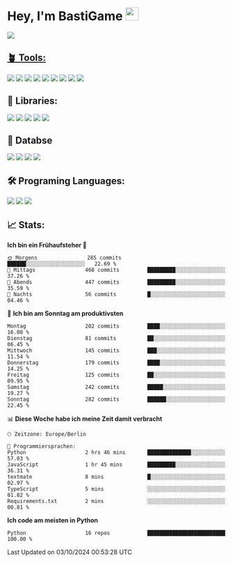 # Hey, I'm BastiGame <img src="https://raw.githubusercontent.com/MartinHeinz/MartinHeinz/master/wave.gif" width="30px">

<a href="https://discord.com/users/1018150165489668227"><img src="https://lanyard.cnrad.dev/api/1018150165489668227"><p/>

## 🪴 Tools:
[![](https://skillicons.dev/icons?i=discord)](https://discord.com/ "Discord")
[![](https://skillicons.dev/icons?i=bots)](https://discord.dev/ "Discord Bots")
[![](https://skillicons.dev/icons?i=pycharm)](https://jetbrains.com/pycharm/ "PyCharm")
[![](https://skillicons.dev/icons?i=webstorm)](https://jetbrains.com/webstorm/ "WebStorm")
[![](https://skillicons.dev/icons?i=vscode)](https://vscode.dev/ "VSC")
[![](https://skillicons.dev/icons?i=git)](https://git-scm.com/ "Git")
[![](https://skillicons.dev/icons?i=github)](https://github.com/ "GitHub")
[![](https://skillicons.dev/icons?i=notion)](https://www.notion.so "Notion")
[![](https://skillicons.dev/icons?i=figma)](https://www.figma.com "Figma")


## 🎉 Libraries:
[![](https://skillicons.dev/icons?i=fastapi)](https://fastapi.tiangolo.com/ "FastAPI")
[![](https://skillicons.dev/icons?i=flask)](https://flask.palletsprojects.com/en/3.0.x/ "Flask")
[![](https://skillicons.dev/icons?i=discordjs)](https://discord.js.org/ "DiscordJS")
[![](https://skillicons.dev/icons?i=nodejs)](https://nodejs.org/en "NodeJS")
[![](https://skillicons.dev/icons?i=npm)](https://www.npmjs.com/ "NPM")

## 💾 Databse
[![](https://skillicons.dev/icons?i=redis)](https://redis.io/de/ "Redis")
[![](https://skillicons.dev/icons?i=sqlite)](https://sqlite.org/ "SQLite")
[![](https://skillicons.dev/icons?i=postgresql)](https://postgresql.org/ "PostgreSQL")
[![](https://skillicons.dev/icons?i=mysql)](https://www.mysql.com/de/ "MySQL")


## 🛠️ Programing Languages:
[![](https://skillicons.dev/icons?i=py)](https://python.org/ "Python")
[![](https://skillicons.dev/icons?i=js)](https://de.wikipedia.org/wiki/JavaScript "JavaScript")
[![](https://skillicons.dev/icons?i=ts)](https://www.typescriptlang.org/ "TypeScript")


<!--## ⭐ Projekte:
[![Discord](https://img.shields.io/badge/Discord-%237289DA.svg?logo=discord&logoColor=white)](https://discord.gg/Hfjv2cCQ)
[![Twitch](https://img.shields.io/badge/Twitch-%239146FF.svg?logo=Twitch&logoColor=white)](https://www.twitch.tv/bastigametv)
[![FlashBot](https://img.shields.io/badge/FlashBot-%ff7e47.svg?logo=wechat&logoColor=white)](https://discord.com/application-directory/1111374314340626433)
[![FlashGlobal](https://img.shields.io/badge/FlashGlobal-%ff7e47.svg?logo=wechat&logoColor=white)](https://discord.com/application-directory/1169681232532099112)

-->

## 📈 Stats:
<!--START_SECTION:waka-->
**Ich bin ein Frühaufsteher 🐤** 

```text
🌞 Morgens                285 commits         ██████░░░░░░░░░░░░░░░░░░░   22.69 % 
🌆 Mittags                468 commits         █████████░░░░░░░░░░░░░░░░   37.26 % 
🌃 Abends                 447 commits         █████████░░░░░░░░░░░░░░░░   35.59 % 
🌙 Nachts                 56 commits          █░░░░░░░░░░░░░░░░░░░░░░░░   04.46 % 
```
📅 **Ich bin am Sonntag am produktivsten** 

```text
Montag                   202 commits         ████░░░░░░░░░░░░░░░░░░░░░   16.08 % 
Dienstag                 81 commits          ██░░░░░░░░░░░░░░░░░░░░░░░   06.45 % 
Mittwoch                 145 commits         ███░░░░░░░░░░░░░░░░░░░░░░   11.54 % 
Donnerstag               179 commits         ████░░░░░░░░░░░░░░░░░░░░░   14.25 % 
Freitag                  125 commits         ██░░░░░░░░░░░░░░░░░░░░░░░   09.95 % 
Samstag                  242 commits         █████░░░░░░░░░░░░░░░░░░░░   19.27 % 
Sonntag                  282 commits         ██████░░░░░░░░░░░░░░░░░░░   22.45 % 
```


📊 **Diese Woche habe ich meine Zeit damit verbracht** 

```text
🕑︎ Zeitzone: Europe/Berlin

💬 Programmiersprachen: 
Python                   2 hrs 46 mins       ██████████████░░░░░░░░░░░   57.03 % 
JavaScript               1 hr 45 mins        █████████░░░░░░░░░░░░░░░░   36.31 % 
textmate                 8 mins              █░░░░░░░░░░░░░░░░░░░░░░░░   02.97 % 
TypeScript               5 mins              ░░░░░░░░░░░░░░░░░░░░░░░░░   01.82 % 
Requirements.txt         2 mins              ░░░░░░░░░░░░░░░░░░░░░░░░░   00.81 % 
```

**Ich code am meisten in Python** 

```text
Python                   16 repos            █████████████████████████   100.00 % 
```




 Last Updated on 03/10/2024 00:53:28 UTC
<!--END_SECTION:waka-->
